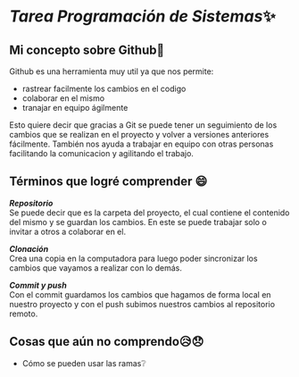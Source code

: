 # *Tarea Programación de Sistemas*:sparkles:
## **Mi concepto sobre Github**:pushpin:

Github es una herramienta muy util ya que nos permite: 
- rastrear facilmente los cambios en el codigo 
- colaborar en el mismo 
- tranajar en equipo ágilmente

Esto quiere decir que gracias a Git se puede tener un seguimiento de los cambios que se realizan 
en el proyecto y volver a versiones anteriores fácilmente. También nos ayuda a trabajar en 
equipo con otras personas facilitando la comunicacion y agilitando el trabajo.

## **Términos que logré comprender** :smile:

 ***Repositorio***    
Se puede decir que es la carpeta del proyecto, el cual contiene el contenido del mismo y se guardan 
los cambios. En este se puede trabajar solo o invitar a otros a colaborar en el. 

 ***Clonación***    
Crea una copia en la computadora para luego poder sincronizar los cambios que vayamos a realizar 
con lo demás. 

 ***Commit y push***    
Con el commit guardamos los cambios que hagamos de forma local en nuestro proyecto y con el 
push subimos nuestros cambios al repositorio remoto. 

## **Cosas que aún no comprendo**:disappointed_relieved::disappointed:

- Cómo se pueden usar las ramas:grey_question:



